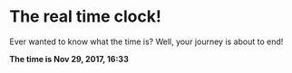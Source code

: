 # The real time clock!

Ever wanted to know what the time is? Well, your journey is about to end!

**The time is Nov 29, 2017, 16:33**